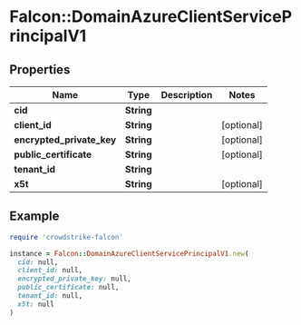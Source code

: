 # Falcon::DomainAzureClientServicePrincipalV1

## Properties

| Name | Type | Description | Notes |
| ---- | ---- | ----------- | ----- |
| **cid** | **String** |  |  |
| **client_id** | **String** |  | [optional] |
| **encrypted_private_key** | **String** |  | [optional] |
| **public_certificate** | **String** |  | [optional] |
| **tenant_id** | **String** |  |  |
| **x5t** | **String** |  | [optional] |

## Example

```ruby
require 'crowdstrike-falcon'

instance = Falcon::DomainAzureClientServicePrincipalV1.new(
  cid: null,
  client_id: null,
  encrypted_private_key: null,
  public_certificate: null,
  tenant_id: null,
  x5t: null
)
```

